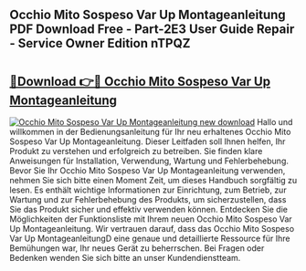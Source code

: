 ## Occhio Mito Sospeso Var Up Montageanleitung PDF Download Free - Part-2E3 User Guide Repair - Service Owner Edition nTPQZ

# <h2><a href="http://df7rvxa.blite.top/?on=Occhio+Mito+Sospeso+Var+Up+Montageanleitung">🔗Download 👉🔴 Occhio Mito Sospeso Var Up Montageanleitung</a></h2>

[![Occhio Mito Sospeso Var Up Montageanleitung new download](https://i.imgur.com/lujVjoI.png)](http://df7rvxa.blite.top/?on=Occhio+Mito+Sospeso+Var+Up+Montageanleitung)
Hallo und willkommen in der Bedienungsanleitung für Ihr neu erhaltenes Occhio Mito Sospeso Var Up Montageanleitung. Dieser Leitfaden soll Ihnen helfen, Ihr Produkt zu verstehen und erfolgreich zu betreiben. Sie finden klare Anweisungen für Installation, Verwendung, Wartung und Fehlerbehebung. Bevor Sie Ihr Occhio Mito Sospeso Var Up Montageanleitung verwenden, nehmen Sie sich bitte einen Moment Zeit, um dieses Handbuch sorgfältig zu lesen. Es enthält wichtige Informationen zur Einrichtung, zum Betrieb, zur Wartung und zur Fehlerbehebung des Produkts, um sicherzustellen, dass Sie das Produkt sicher und effektiv verwenden können. Entdecken Sie die Möglichkeiten der Funktionsliste mit Ihrem neuen Occhio Mito Sospeso Var Up Montageanleitung. Wir vertrauen darauf, dass das Occhio Mito Sospeso Var Up MontageanleitungD eine genaue und detaillierte Ressource für Ihre Bemühungen war, Ihr neues Gerät zu beherrschen. Bei Fragen oder Bedenken wenden Sie sich bitte an unser Kundendienstteam.
